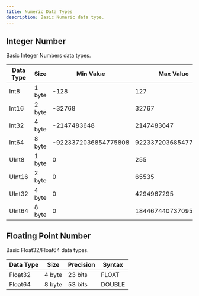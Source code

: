 ```yaml
---
title: Numeric Data Types
description: Basic Numeric data type.
---
```


## Integer Number

Basic Integer Numbers data types.

| Data Type        | Size      | Min Value              | Max Value   |
| -----------------| --------- | ---------------------- | ----------- |
| Int8             | 1 byte    |  -128                  |  127        
| Int16            | 2 byte    |  -32768                |  32767
| Int32            | 4 byte    |  -2147483648           |  2147483647
| Int64            | 8 byte    |  -9223372036854775808  |  9223372036854775807
| UInt8            | 1 byte    |  0                     |  255
| UInt16           | 2 byte    |  0                     |  65535
| UInt32           | 4 byte    |  0                     |  4294967295
| UInt64           | 8 byte    |  0                     |  18446744073709551615

## Floating Point Number

Basic Float32/Float64 data types.

| Data Type        | Size    |  Precision  | Syntax   |
| -----------------| ------- |  ---------- | -------- |
| Float32          | 4 byte  |  23 bits    | FLOAT
| Float64          | 8 byte  |  53 bits    | DOUBLE

